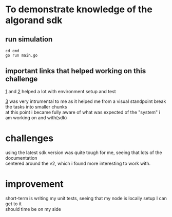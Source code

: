 # To demonstrate knowledge of the algorand sdk

## run simulation

```
cd cmd
go run main.go

```

## important links that helped working on this challenge
[1](https://replit.com/@Algorand/Getting-Started-with-Go) and [2](https://www.youtube.com/watch?v=rFG7Zo2JvIY) helped a lot with environment setup and test

[3](https://developer.algorand.org/articles/my-algo-asset-manager/) was very intrumental to me as it helped me from a visual standpoint break the tasks into smaller chunks <br/>
at this point i became fully aware of what was expected of the "system" i am working on and with(sdk)

# challenges
using the latest sdk version was quite tough for me, seeing that lots of the documentation <br/>
centered around the v2, which i found more interesting to work with.

# improvement
short-term is writing my unit tests, seeing that my node is locally setup I can get to it <br/>
should time be on my side